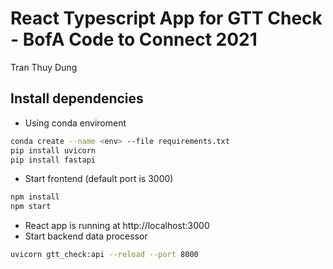 # React Typescript App for GTT Check - BofA Code to Connect 2021
Tran Thuy Dung

## Install dependencies
* Using conda enviroment
```.bash
conda create --name <env> --file requirements.txt
pip install uvicorn
pip install fastapi
```
* Start frontend (default port is 3000)
```.bash
npm install
npm start
```
* React app is running at http://localhost:3000
* Start backend data processor
```.bash
uvicorn gtt_check:api --reload --port 8000
```
